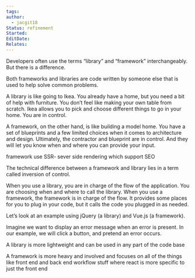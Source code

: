 ```yaml
---
tags: 
author:
  - jacgit18
Status: refinement
Started: 
EditDate: 
Relates:
---
```

Developers often use the terms “library” and “framework” interchangeably. But there is a difference. 

Both frameworks and libraries are code written by someone else that is used to help solve common problems. 

A library is like going to Ikea. You already have a home, but you need a bit of help with furniture. You don’t feel like making your own table from scratch. Ikea allows you to pick and choose different things to go in your home. You are in control. 

A framework, on the other hand, is like building a model home. You have a set of blueprints and a few limited choices when it comes to architecture and design. Ultimately, the contractor and blueprint are in control. And they will let you know when and where you can provide your input. 

framework use SSR- sever side rendering which support SEO 

The technical difference between a framework and library lies in a term called inversion of control. 

When you use a library, you are in charge of the flow of the application. You are choosing when and where to call the library. When you use a framework, the framework is in charge of the flow. It provides some places for you to plug in your code, but it calls the code you plugged in as needed. 

Let’s look at an example using jQuery (a library) and Vue.js (a framework). 

Imagine we want to display an error message when an error is present. In our example, we will click a button, and pretend an error occurs.



A library is more lightweight and can be used in any part of the code base  

A framework is more heavy and involved and focuses on all of the things like front end and back end workflow stuff where react is more specific to just the front end




